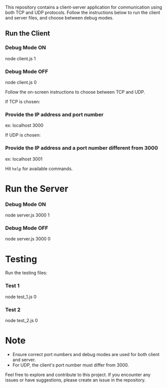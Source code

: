 This repository contains a client-server application for communication using both TCP and UDP protocols. Follow the instructions below to run the client and server files, and choose between debug modes.

## Run the Client

### Debug Mode ON
node client.js 1

### Debug Mode OFF
node client.js 0


Follow the on-screen instructions to choose between TCP and UDP.

If TCP is chosen:


### Provide the IP address and port number
ex: localhost 3000


If UDP is chosen:


### Provide the IP address and a port number different from 3000
ex: localhost 3001


Hit `help` for available commands.

# Run the Server


### Debug Mode ON
node server.js 3000 1

### Debug Mode OFF
node server.js 3000 0


# Testing

Run the testing files:

### Test 1
node test_1.js 0

### Test 2
node test_2.js 0


# Note

- Ensure correct port numbers and debug modes are used for both client and server.
- For UDP, the client's port number must differ from 3000.

Feel free to explore and contribute to this project. If you encounter any issues or have suggestions, please create an issue in the repository.
